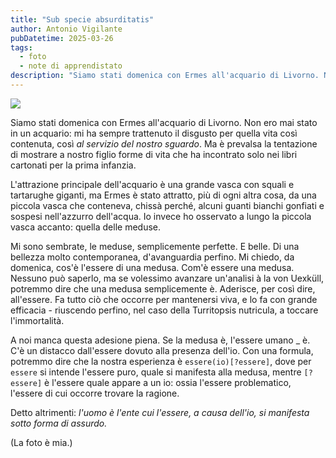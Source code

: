 ```yaml
---
title: "Sub specie absurditatis"
author: Antonio Vigilante
pubDatetime: 2025-03-26
tags: 
  - foto
  - note di apprendistato
description: "Siamo stati domenica con Ermes all'acquario di Livorno. Non ero mai stato in un acquario: mi ha sempre trattenuto il disgusto per quella vita così contenuta, così _al servizio del nostro sguardo_. Ma è prevalsa la tentazione di mostrare a nostro figlio forme di vita che ha incontrato solo nei libri cartonati per la prima infanzia..."
---
```


![](/images/meduse.jpg)

Siamo stati domenica con Ermes all'acquario di Livorno. Non ero mai stato in un acquario: mi ha sempre trattenuto il disgusto per quella vita così contenuta, così _al servizio del nostro sguardo_. Ma è prevalsa la tentazione di mostrare a nostro figlio forme di vita che ha incontrato solo nei libri cartonati per la prima infanzia.

L'attrazione principale dell'acquario è una grande vasca con squali e tartarughe giganti, ma Ermes è stato attratto, più di ogni altra cosa, da una piccola vasca che conteneva, chissà perché, alcuni guanti bianchi gonfiati e sospesi nell'azzurro dell'acqua. Io invece ho osservato a lungo la piccola vasca accanto: quella delle meduse.

Mi sono sembrate, le meduse, semplicemente perfette. E belle. Di una bellezza molto contemporanea, d'avanguardia perfino. Mi chiedo, da domenica, cos'è l'essere di una medusa. Com'è essere una medusa. Nessuno può saperlo, ma se volessimo avanzare un'analisi à la von Uexküll, potremmo dire che una medusa semplicemente è. Aderisce, per così dire, all'essere. Fa tutto ciò che occorre per mantenersi viva, e lo fa con grande efficacia - riuscendo perfino, nel caso della Turritopsis nutricula, a toccare l'immortalità.

A noi manca questa adesione piena. Se la medusa è, l'essere umano \_ è. C'è un distacco dall'essere dovuto alla presenza dell'io. Con una formula, potremmo dire che la nostra esperienza è `essere(io)[?essere]`, dove per `essere` si intende l'essere puro, quale si manifesta alla medusa, mentre `[?essere]` è l'essere quale appare a un io: ossia l'essere problematico, l'essere di cui occorre trovare la ragione.

Detto altrimenti: _l'uomo è l'ente cui l'essere, a causa dell'io, si manifesta sotto forma di assurdo._

(La foto è mia.)
